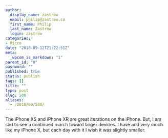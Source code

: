 ```yaml
---
author:
  display_name: zastrow
  email: philip@zastrow.co
  first_name: Philip
  last_name: Zastrow
  login: zastrow
categories:
- Micro
date: "2018-09-12T21:22:51Z"
meta:
  _wpcom_is_markdown: "1"
parent_id: "0"
password: ""
published: true
status: publish
tags: []
title: ""
type: post
slug: 508
aliases:
  - /2018/09/508/
---
```

<p>The iPhone XS and iPhone XR are great iterations on the iPhone. But, I am sad to see a continued march toward larger devices. I have and very much like my iPhone X, but each day with it I wish it was slightly smaller.</p>
